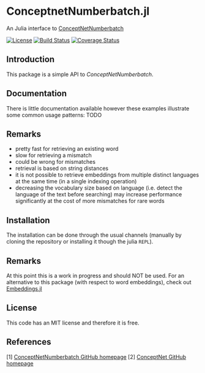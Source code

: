 # ConceptnetNumberbatch.jl

An Julia interface to [ConceptNetNumberbatch](https://github.com/commonsense/conceptnet-numberbatch)

[![License](http://img.shields.io/badge/license-MIT-brightgreen.svg?style=flat)](LICENSE.md)
[![Build Status](https://travis-ci.org/zgornel/ConceptnetNumberbatch.jl.svg?branch=master)](https://travis-ci.org/zgornel/ConceptnetNumberbatch.jl)
[![Coverage Status](https://coveralls.io/repos/github/zgornel/ConceptnetNumberbatch.jl/badge.svg?branch=master)](https://coveralls.io/github/zgornel/ConceptnetNumberbatch.jl?branch=master)



## Introduction

This package is a simple API to *ConceptNetNumberbatch*.

## Documentation

There is little documentation available however these examples illustrate some common usage patterns:
TODO



## Remarks

 - pretty fast for retrieving an existing word
 - slow for retrieving a mismatch
 - could be wrong for mismatches
 - retrieval is based on string distances
 - it is not possible to retrieve embeddings from multiple distinct languages at the same time (in a single indexing operation)
 - decreasing the vocabulary size based on language (i.e. detect the language of the text before searching) may increase performance significantly at the cost of more mismatches for rare words


## Installation

The installation can be done through the usual channels (manually by cloning the repository or installing it though the julia `REPL`).



## Remarks

At this point this is a work in progress and should NOT be used. For an alternative to this
package (with respect to word embeddings), check out [Embeddings.jl](https://github.com/JuliaText/Embeddings.jl)



## License

This code has an MIT license and therefore it is free.



## References

[1] [ConceptNetNumberbatch GitHub homepage](https://github.com/commonsense/conceptnet-numberbatch)
[2] [ConceptNet GitHub homepage](https://github.com/commonsense/conceptnet5)
